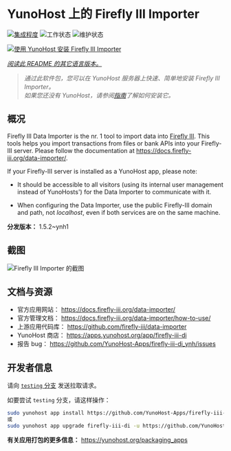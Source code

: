 <!--
注意：此 README 由 <https://github.com/YunoHost/apps/tree/master/tools/readme_generator> 自动生成
请勿手动编辑。
-->

# YunoHost 上的 Firefly III Importer

[![集成程度](https://dash.yunohost.org/integration/firefly-iii-di.svg)](https://ci-apps.yunohost.org/ci/apps/firefly-iii-di/) ![工作状态](https://ci-apps.yunohost.org/ci/badges/firefly-iii-di.status.svg) ![维护状态](https://ci-apps.yunohost.org/ci/badges/firefly-iii-di.maintain.svg)

[![使用 YunoHost 安装 Firefly III Importer](https://install-app.yunohost.org/install-with-yunohost.svg)](https://install-app.yunohost.org/?app=firefly-iii-di)

*[阅读此 README 的其它语言版本。](./ALL_README.md)*

> *通过此软件包，您可以在 YunoHost 服务器上快速、简单地安装 Firefly III Importer。*  
> *如果您还没有 YunoHost，请参阅[指南](https://yunohost.org/install)了解如何安装它。*

## 概况

Firefly III Data Importer is the nr. 1 tool to import data into [Firefly III](https://www.firefly-iii.org/). This tools helps you import transactions from files or bank APIs into your
Firefly-III server. Please follow the documentation at https://docs.firefly-iii.org/data-importer/.

If your Firefly-III server is installed as a YunoHost app, please note:

- It should be accessible to all visitors (using its internal user management instead of YunoHosts') for the Data Importer to communicate with it.

- When configuring the Data Importer, use the public Firefly-III domain and path, not *localhost*, even if both services are on the same machine.


**分发版本：** 1.5.2~ynh1

## 截图

![Firefly III Importer 的截图](./doc/screenshots/firefly-iii-di-start-screen.png)

## 文档与资源

- 官方应用网站： <https://docs.firefly-iii.org/data-importer/>
- 官方管理文档： <https://docs.firefly-iii.org/data-importer/how-to-use/>
- 上游应用代码库： <https://github.com/firefly-iii/data-importer>
- YunoHost 商店： <https://apps.yunohost.org/app/firefly-iii-di>
- 报告 bug： <https://github.com/YunoHost-Apps/firefly-iii-di_ynh/issues>

## 开发者信息

请向 [`testing` 分支](https://github.com/YunoHost-Apps/firefly-iii-di_ynh/tree/testing) 发送拉取请求。

如要尝试 `testing` 分支，请这样操作：

```bash
sudo yunohost app install https://github.com/YunoHost-Apps/firefly-iii-di_ynh/tree/testing --debug
或
sudo yunohost app upgrade firefly-iii-di -u https://github.com/YunoHost-Apps/firefly-iii-di_ynh/tree/testing --debug
```

**有关应用打包的更多信息：** <https://yunohost.org/packaging_apps>
